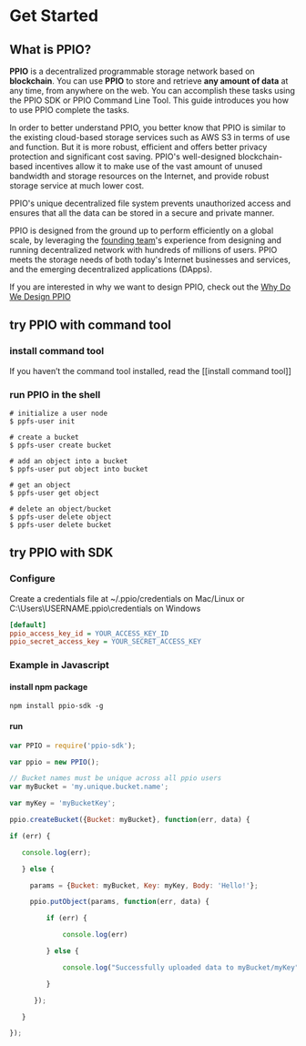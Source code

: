# Get Started

## What is PPIO?
**PPIO** is a decentralized programmable storage network based on **blockchain**. You can use **PPIO** to store and retrieve **any amount of data** at any time, from anywhere on the web. You can accomplish these tasks using the PPIO SDK or PPIO Command Line Tool. This guide introduces you how to use PPIO complete the tasks.

In order to better understand PPIO, you better know that PPIO is similar to the existing cloud-based storage services such as AWS S3 in terms of use and function. But it is more robust, efficient and offers better privacy protection and significant cost saving. PPIO's well-designed blockchain-based incentives allow it to make use of the vast amount of unused bandwidth and storage resources on the Internet, and provide robust storage service at much lower cost.

PPIO's unique decentralized file system prevents unauthorized access and ensures that all the data can be stored in a secure and private manner.

PPIO is designed from the ground up to perform efficiently on a global scale, by leveraging the [founding team](./Extra/About_PPLabs.md)'s experience from designing and running decentralized network with hundreds of millions of users. PPIO meets the storage needs of both today's Internet businesses and services, and the emerging decentralized applications (DApps).

If you are interested in why we want to design PPIO, check out the [Why Do We Design PPIO](./Extre/Why_Do_Want_To_Design_PPIO.md)

## try PPIO with command tool
### install command tool
If you haven’t the command tool installed, read the  [[install command tool]]

### run PPIO in the shell  
``` shell
# initialize a user node
$ ppfs-user init

# create a bucket
$ ppfs-user create bucket

# add an object into a bucket
$ ppfs-user put object into bucket

# get an object
$ ppfs-user get object

# delete an object/bucket
$ ppfs-user delete object
$ ppfs-user delete bucket
```


## try PPIO with SDK
### Configure
Create a credentials file at ~/.ppio/credentials on Mac/Linux or C:\Users\USERNAME\.ppio\credentials on Windows
```ini
[default]
ppio_access_key_id = YOUR_ACCESS_KEY_ID
ppio_secret_access_key = YOUR_SECRET_ACCESS_KEY
```

### Example in Javascript
#### install npm package
``` shell
npm install ppio-sdk -g
```
#### run
```javascript
var PPIO = require('ppio-sdk');

var ppio = new PPIO();

// Bucket names must be unique across all ppio users
var myBucket = 'my.unique.bucket.name';

var myKey = 'myBucketKey';

ppio.createBucket({Bucket: myBucket}, function(err, data) {

if (err) {

   console.log(err);

   } else {

     params = {Bucket: myBucket, Key: myKey, Body: 'Hello!'};

     ppio.putObject(params, function(err, data) {

         if (err) {

             console.log(err)

         } else {

             console.log("Successfully uploaded data to myBucket/myKey");

         }

      });

   }

});
```
